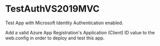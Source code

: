 # TestAuthVS2019MVC
Test App with Microsoft Identity Authentication enabled.

Add a valid Azure App Registration's Application (Client) ID value to the web.config in order to deploy and test this app.
